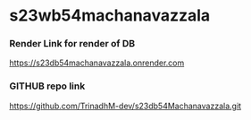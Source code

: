 # s23wb54machanavazzala
 ### Render Link for render of DB
 https://s23db54machanavazzala.onrender.com 
 ### GITHUB repo link
 https://github.com/TrinadhM-dev/s23db54Machanavazzala.git